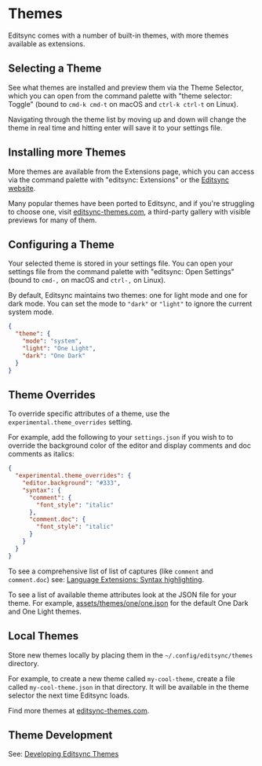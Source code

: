 # Themes

Editsync comes with a number of built-in themes, with more themes available as extensions.

## Selecting a Theme

See what themes are installed and preview them via the Theme Selector, which you can open from the command palette with "theme selector: Toggle" (bound to `cmd-k cmd-t` on macOS and `ctrl-k ctrl-t` on Linux).

Navigating through the theme list by moving up and down will change the theme in real time and hitting enter will save it to your settings file.

## Installing more Themes

More themes are available from the Extensions page, which you can access via the command palette with "editsync: Extensions" or the [Editsync website](https://editsync.khulnasoft.com/extensions).

Many popular themes have been ported to Editsync, and if you're struggling to choose one, visit [editsync-themes.com](https://editsync-themes.com), a third-party gallery with visible previews for many of them.

## Configuring a Theme

Your selected theme is stored in your settings file. You can open your settings file from the command palette with "editsync: Open Settings" (bound to `cmd-,` on macOS and `ctrl-,` on Linux).

By default, Editsync maintains two themes: one for light mode and one for dark mode. You can set the mode to `"dark"` or `"light"` to ignore the current system mode.

```json
{
  "theme": {
    "mode": "system",
    "light": "One Light",
    "dark": "One Dark"
  }
}
```

## Theme Overrides

To override specific attributes of a theme, use the `experimental.theme_overrides` setting.

For example, add the following to your `settings.json` if you wish to to override the background color of the editor and display comments and doc comments as italics:

```json
{
  "experimental.theme_overrides": {
    "editor.background": "#333",
    "syntax": {
      "comment": {
        "font_style": "italic"
      },
      "comment.doc": {
        "font_style": "italic"
      }
    }
  }
}
```

To see a comprehensive list of list of captures (like `comment` and `comment.doc`) see: [Language Extensions: Syntax highlighting](./extensions/languages.md#syntax-highlighting).

To see a list of available theme attributes look at the JSON file for your theme. For example, [assets/themes/one/one.json](https://github.com/khulnasoft/editsync/blob/main/assets/themes/one/one.json) for the default One Dark and One Light themes.

## Local Themes

Store new themes locally by placing them in the `~/.config/editsync/themes` directory.

For example, to create a new theme called `my-cool-theme`, create a file called `my-cool-theme.json` in that directory. It will be available in the theme selector the next time Editsync loads.

Find more themes at [editsync-themes.com](https://editsync-themes.com).

## Theme Development

See: [Developing Editsync Themes](./extensions/themes.md)
